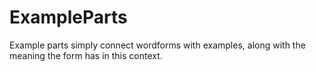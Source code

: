 # ExampleParts

Example parts simply connect wordforms with examples, along with the meaning the form has in this context.